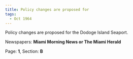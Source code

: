```yaml
---  
title: Policy changes are proposed for  
tags:  
  - Oct 1964  
---  
```

  
Policy changes are proposed for the Dodoge Island Seaport.  
  
Newspapers: **Miami Morning News or The Miami Herald**  
  
Page: **1**, Section: **B** 
